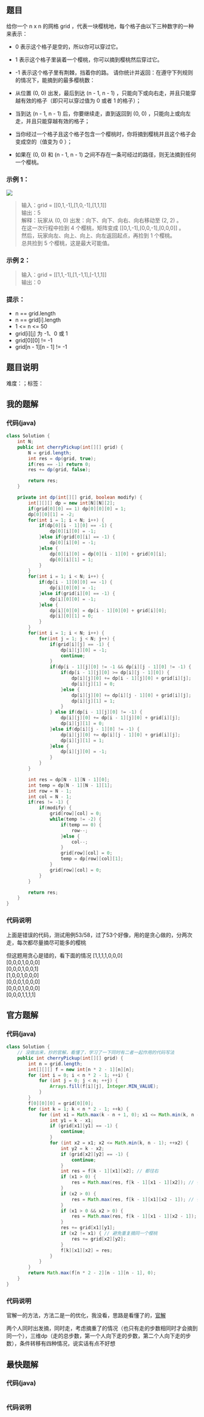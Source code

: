 ## 题目
给你一个 n x n 的网格 grid ，代表一块樱桃地，每个格子由以下三种数字的一种来表示：

- 0 表示这个格子是空的，所以你可以穿过它。
- 1 表示这个格子里装着一个樱桃，你可以摘到樱桃然后穿过它。
- -1 表示这个格子里有荆棘，挡着你的路。
请你统计并返回：在遵守下列规则的情况下，能摘到的最多樱桃数：

- 从位置 (0, 0) 出发，最后到达 (n - 1, n - 1) ，只能向下或向右走，并且只能穿越有效的格子（即只可以穿过值为 0 或者 1 的格子）；
- 当到达 (n - 1, n - 1) 后，你要继续走，直到返回到 (0, 0) ，只能向上或向左走，并且只能穿越有效的格子；
- 当你经过一个格子且这个格子包含一个樱桃时，你将摘到樱桃并且这个格子会变成空的（值变为 0 ）；
- 如果在 (0, 0) 和 (n - 1, n - 1) 之间不存在一条可经过的路径，则无法摘到任何一个樱桃。
### 示例 1：
![](/support/image/741-摘樱桃/1.jpg)
> 输入：grid = [[0,1,-1],[1,0,-1],[1,1,1]]  
> 输出：5  
> 解释：玩家从 (0, 0) 出发：向下、向下、向右、向右移动至 (2, 2) 。  
> 在这一次行程中捡到 4 个樱桃，矩阵变成 [[0,1,-1],[0,0,-1],[0,0,0]] 。  
> 然后，玩家向左、向上、向上、向左返回起点，再捡到 1 个樱桃。  
> 总共捡到 5 个樱桃，这是最大可能值。  
### 示例 2：
> 输入：grid = [[1,1,-1],[1,-1,1],[-1,1,1]]  
> 输出：0  
### 提示：
- n == grid.length
- n == grid[i].length
- 1 <= n <= 50
- grid[i][j] 为 -1、0 或 1
- grid[0][0] != -1
- grid[n - 1][n - 1] != -1
## 题目说明
难度：；标签：
## 我的题解
### 代码(java)
```java
class Solution {
    int N;
    public int cherryPickup(int[][] grid) {
        N = grid.length;
        int res = dp(grid, true);
        if(res == -1) return 0;
        res += dp(grid, false);

        return res;
    }

    private int dp(int[][] grid, boolean modify) {
        int[][][] dp = new int[N][N][2];
        if(grid[0][0] == 1) dp[0][0][0] = 1;
        dp[0][0][1] = -2;
        for(int i = 1; i < N; i++) {
            if(dp[0][i - 1][0] == -1) {
                dp[0][i][0] = -1;
            }else if(grid[0][i] == -1) {
                dp[0][i][0] = -1;
            }else {
                dp[0][i][0] = dp[0][i - 1][0] + grid[0][i];
                dp[0][i][1] = 1;
            }
        }
        for(int i = 1; i < N; i++) {
            if(dp[i - 1][0][0] == -1) {
                dp[i][0][0] = -1;
            }else if(grid[i][0] == -1) {
                dp[i][0][0] = -1;
            }else {
                dp[i][0][0] = dp[i - 1][0][0] + grid[i][0];
                dp[i][0][1] = 0;
            }
        }
        for(int i = 1; i < N; i++) {
            for(int j = 1; j < N; j++) {
                if(grid[i][j] == -1) {
                    dp[i][j][0] = -1;
                    continue;
                }
                if(dp[i - 1][j][0] != -1 && dp[i][j - 1][0] != -1) {
                    if(dp[i - 1][j][0] >= dp[i][j - 1][0]) {
                        dp[i][j][0] += dp[i - 1][j][0] + grid[i][j];
                        dp[i][j][1] = 0;
                    }else {
                        dp[i][j][0] += dp[i][j - 1][0] + grid[i][j];
                        dp[i][j][1] = 1;
                    }
                } else if(dp[i - 1][j][0] != -1) {
                    dp[i][j][0] += dp[i - 1][j][0] + grid[i][j];
                    dp[i][j][1] = 0;
                }else if(dp[i][j - 1][0] != -1) {
                    dp[i][j][0] += dp[i][j - 1][0] + grid[i][j];
                    dp[i][j][1] = 1;
                }else {
                    dp[i][j][0] = -1;
                }
            }
        }

        int res = dp[N - 1][N - 1][0];
        int temp = dp[N - 1][N - 1][1];
        int row = N - 1;
        int col = N - 1;
        if(res != -1) {
            if(modify) {
                grid[row][col] = 0;
                while(temp != -2) {
                    if(temp == 0) {
                        row--;
                    }else {
                        col--;
                    }
                    grid[row][col] = 0;
                    temp = dp[row][col][1];
                }
                grid[row][col] = 0;
            }
        }

        return res;
    }
}
```
### 代码说明
上面是错误的代码，测试用例53/58，过了53个好像，用的是贪心做的，分两次走，每次都尽量摘尽可能多的樱桃

但这题用贪心是错的，看下面的情况
[1,1,1,1,0,0,0]  
[0,0,0,1,0,0,0]  
[0,0,0,1,0,0,1]  
[1,0,0,1,0,0,0]  
[0,0,0,1,0,0,0]   
[0,0,0,1,0,0,0]  
[0,0,0,1,1,1,1]  

## 官方题解
### 代码(java)
```java
class Solution {
    // 没做出来，抄的官解，看懂了，学习了一下同时有二者一起作用的代码写法
    public int cherryPickup(int[][] grid) {
        int n = grid.length;
        int[][][] f = new int[n * 2 - 1][n][n];
        for (int i = 0; i < n * 2 - 1; ++i) {
            for (int j = 0; j < n; ++j) {
                Arrays.fill(f[i][j], Integer.MIN_VALUE);
            }
        }
        f[0][0][0] = grid[0][0];
        for (int k = 1; k < n * 2 - 1; ++k) {
            for (int x1 = Math.max(k - n + 1, 0); x1 <= Math.min(k, n - 1); ++x1) {
                int y1 = k - x1;
                if (grid[x1][y1] == -1) {
                    continue;
                }
                for (int x2 = x1; x2 <= Math.min(k, n - 1); ++x2) {
                    int y2 = k - x2;
                    if (grid[x2][y2] == -1) {
                        continue;
                    }
                    int res = f[k - 1][x1][x2]; // 都往右
                    if (x1 > 0) {
                        res = Math.max(res, f[k - 1][x1 - 1][x2]); // 往下，往右
                    }
                    if (x2 > 0) {
                        res = Math.max(res, f[k - 1][x1][x2 - 1]); // 往右，往下
                    }
                    if (x1 > 0 && x2 > 0) {
                        res = Math.max(res, f[k - 1][x1 - 1][x2 - 1]); // 都往下
                    }
                    res += grid[x1][y1];
                    if (x2 != x1) { // 避免重复摘同一个樱桃
                        res += grid[x2][y2];
                    }
                    f[k][x1][x2] = res;
                }
            }
        }
        return Math.max(f[n * 2 - 2][n - 1][n - 1], 0);
    }
}
```
### 代码说明
官解一的方法，方法二是一的优化，我没看，思路是看懂了的，[官解](https://leetcode.cn/problems/cherry-pickup/solutions/1656418/zhai-ying-tao-by-leetcode-solution-1h3k/?envType=daily-question&envId=2024-05-06)

两个人同时出发摘，同时走，考虑摘重了的情况（也只有走的步数相同时才会摘到同一个），三维dp（走的总步数，第一个人向下走的步数，第二个人向下走的步数），条件转移有四种情况，说实话有点不好想
## 最快题解
### 代码(java)
```java
```
### 代码说明